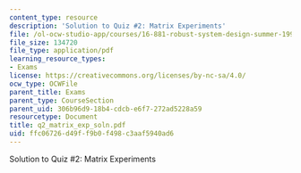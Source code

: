 ```yaml
---
content_type: resource
description: 'Solution to Quiz #2: Matrix Experiments'
file: /ol-ocw-studio-app/courses/16-881-robust-system-design-summer-1998/ffc06726d49ff9b0f498c3aaf5940ad6_q2_matrix_exp_soln.pdf
file_size: 134720
file_type: application/pdf
learning_resource_types:
- Exams
license: https://creativecommons.org/licenses/by-nc-sa/4.0/
ocw_type: OCWFile
parent_title: Exams
parent_type: CourseSection
parent_uid: 306b96d9-18b4-cdcb-e6f7-272ad5228a59
resourcetype: Document
title: q2_matrix_exp_soln.pdf
uid: ffc06726-d49f-f9b0-f498-c3aaf5940ad6
---
```

Solution to Quiz #2: Matrix Experiments
